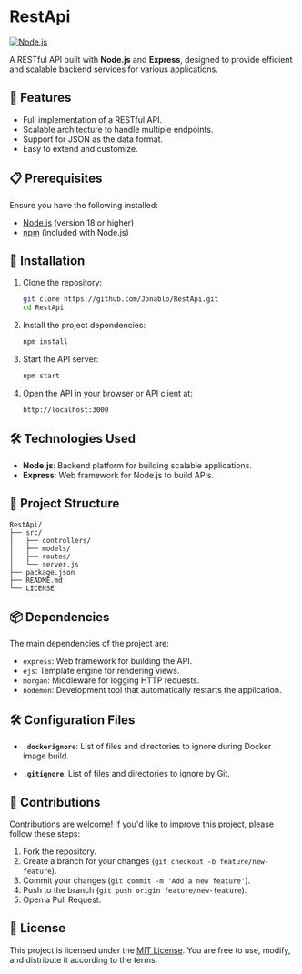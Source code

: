 
# RestApi

[![Node.js](https://img.shields.io/badge/Node.js-v18.x-green)](https://nodejs.org/)

A RESTful API built with **Node.js** and **Express**, designed to provide efficient and scalable backend services for various applications.

## 🌟 Features

- Full implementation of a RESTful API.
- Scalable architecture to handle multiple endpoints.
- Support for JSON as the data format.
- Easy to extend and customize.

## 📋 Prerequisites

Ensure you have the following installed:

- [Node.js](https://nodejs.org/) (version 18 or higher)
- [npm](https://www.npmjs.com/) (included with Node.js)

## 🚀 Installation

1. Clone the repository:

   ```bash
   git clone https://github.com/Jonablo/RestApi.git
   cd RestApi
   ```

2. Install the project dependencies:

   ```bash
   npm install
   ```

3. Start the API server:

   ```bash
   npm start
   ```

4. Open the API in your browser or API client at:

   ```
   http://localhost:3000
   ```

## 🛠️ Technologies Used

- **Node.js**: Backend platform for building scalable applications.
- **Express**: Web framework for Node.js to build APIs.

## 📂 Project Structure

```plaintext
RestApi/
├── src/
│   ├── controllers/
│   ├── models/
│   ├── routes/
│   └── server.js
├── package.json
├── README.md
└── LICENSE
```


## 📦 Dependencies

The main dependencies of the project are:

- `express`: Web framework for building the API.
- `ejs`: Template engine for rendering views.
- `morgan`: Middleware for logging HTTP requests.
- `nodemon`: Development tool that automatically restarts the application.

## 🛠️ Configuration Files

- **`.dockerignore`**:
  List of files and directories to ignore during Docker image build.

- **`.gitignore`**:
  List of files and directories to ignore by Git.



## 🤝 Contributions

Contributions are welcome! If you'd like to improve this project, please follow these steps:

1. Fork the repository.
2. Create a branch for your changes (`git checkout -b feature/new-feature`).
3. Commit your changes (`git commit -m 'Add a new feature'`).
4. Push to the branch (`git push origin feature/new-feature`).
5. Open a Pull Request.



## 📄 License

This project is licensed under the [MIT License](LICENSE). You are free to use, modify, and distribute it according to the terms.
